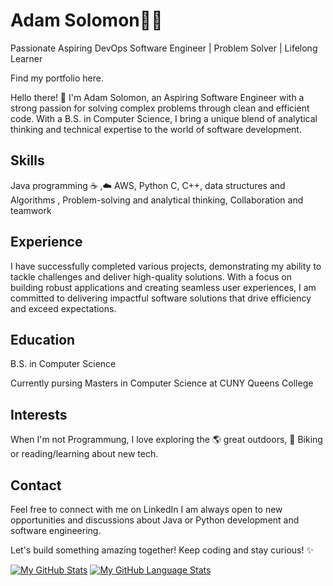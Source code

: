 # Adam Solomon🧑‍💻
Passionate Aspiring DevOps Software Engineer | Problem Solver | Lifelong Learner

Find my portfolio here.

Hello there! 👋 I'm Adam Solomon, an Aspiring Software Engineer with a strong passion for solving complex problems through clean and efficient code. With a B.S. in Computer Science, I bring a unique blend of analytical thinking and technical expertise to the world of software development.

## Skills

Java programming ☕
 ,☁️ AWS, Python C, C++,
 data structures and Algorithms ,
Problem-solving and analytical thinking,
Collaboration and teamwork
 ## Experience

I have successfully completed various projects, demonstrating my ability to tackle challenges and deliver high-quality solutions. With a focus on building robust applications and creating seamless user experiences, I am committed to delivering impactful software solutions that drive efficiency and exceed expectations.

 ## Education

B.S. in Computer Science

Currently pursing Masters in Computer Science at CUNY Queens College
## Interests

When I'm not Programmung, I love exploring the 🌎 great outdoors, 🚴 Biking or reading/learning about new tech.

## Contact

Feel free to connect with me on LinkedIn I am always open to new opportunities and discussions about Java or Python development and software engineering.

Let's build something amazing together! Keep coding and stay curious! ✨

[![My GitHub Stats](https://github-readme-stats.vercel.app/api/?username=AdamSoloMe&count_private=true&theme=tokyonight&showicons=true)]()
[![My GitHub Language Stats](https://github-readme-stats.vercel.app/api/top-langs/?username=jasongaylord&langs_count=5&theme=tokyonight)]()

